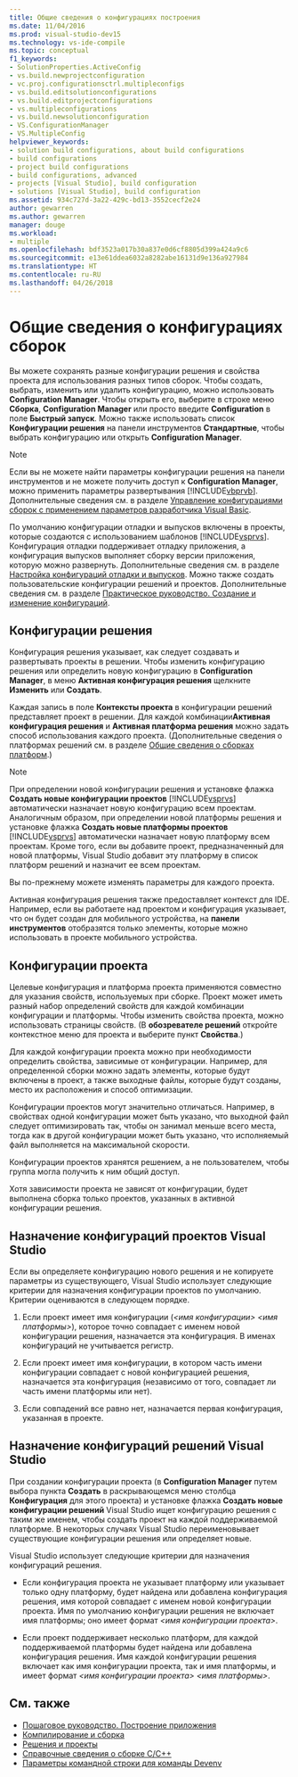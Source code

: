 ```yaml
---
title: Общие сведения о конфигурациях построения
ms.date: 11/04/2016
ms.prod: visual-studio-dev15
ms.technology: vs-ide-compile
ms.topic: conceptual
f1_keywords:
- SolutionProperties.ActiveConfig
- vs.build.newprojectconfiguration
- vc.proj.configurationsctrl.multipleconfigs
- vs.build.editsolutionconfigurations
- vs.build.editprojectconfigurations
- vs.multipleconfigurations
- vs.build.newsolutionconfiguration
- VS.ConfigurationManager
- VS.MultipleConfig
helpviewer_keywords:
- solution build configurations, about build configurations
- build configurations
- project build configurations
- build configurations, advanced
- projects [Visual Studio], build configuration
- solutions [Visual Studio], build configuration
ms.assetid: 934c727d-3a22-429c-bd13-3552cecf2e24
author: gewarren
ms.author: gewarren
manager: douge
ms.workload:
- multiple
ms.openlocfilehash: bdf3523a017b30a837e0d6cf8805d399a424a9c6
ms.sourcegitcommit: e13e61ddea6032a8282abe16131d9e136a927984
ms.translationtype: HT
ms.contentlocale: ru-RU
ms.lasthandoff: 04/26/2018
---
```

# <a name="understand-build-configurations"></a>Общие сведения о конфигурациях сборок

Вы можете сохранять разные конфигурации решения и свойства проекта для использования разных типов сборок. Чтобы создать, выбрать, изменить или удалить конфигурацию, можно использовать **Configuration Manager**. Чтобы открыть его, выберите в строке меню **Сборка**, **Configuration Manager** или просто введите **Configuration** в поле **Быстрый запуск**. Можно также использовать список **Конфигурации решения** на панели инструментов **Стандартные**, чтобы выбрать конфигурацию или открыть **Configuration Manager**.

> [!NOTE]
> Если вы не можете найти параметры конфигурации решения на панели инструментов и не можете получить доступ к **Configuration Manager**, можно применить параметры развертывания [!INCLUDE[vbprvb](../code-quality/includes/vbprvb_md.md)]. Дополнительные сведения см. в разделе [Управление конфигурациями сборок с применением параметров разработчика Visual Basic](../ide/how-to-manage-build-configurations-with-visual-basic-developer-settings-applied.md).

По умолчанию конфигурации отладки и выпусков включены в проекты, которые создаются с использованием шаблонов [!INCLUDE[vsprvs](../code-quality/includes/vsprvs_md.md)]. Конфигурация отладки поддерживает отладку приложения, а конфигурация выпусков выполняет сборку версии приложения, которую можно развернуть. Дополнительные сведения см. в разделе [Настройка конфигураций отладки и выпусков](../debugger/how-to-set-debug-and-release-configurations.md). Можно также создать пользовательские конфигурации решений и проектов. Дополнительные сведения см. в разделе [Практическое руководство. Создание и изменение конфигураций](../ide/how-to-create-and-edit-configurations.md).

## <a name="solution-configurations"></a>Конфигурации решения

Конфигурация решения указывает, как следует создавать и развертывать проекты в решении. Чтобы изменить конфигурацию решения или определить новую конфигурацию в **Configuration Manager**, в меню **Активная конфигурация решения** щелкните **Изменить** или **Создать**.

Каждая запись в поле **Контексты проекта** в конфигурации решений представляет проект в решении. Для каждой комбинации**Активная конфигурация решения** и **Активная платформа решения** можно задать способ использования каждого проекта. (Дополнительные сведения о платформах решений см. в разделе [Общие сведения о сборках платформ](../ide/understanding-build-platforms.md).)

> [!NOTE]
> При определении новой конфигурации решения и установке флажка **Создать новые конфигурации проектов** [!INCLUDE[vsprvs](../code-quality/includes/vsprvs_md.md)] автоматически назначает новую конфигурацию всем проектам. Аналогичным образом, при определении новой платформы решения и установке флажка **Создать новые платформы проектов** [!INCLUDE[vsprvs](../code-quality/includes/vsprvs_md.md)] автоматически назначает новую платформу всем проектам. Кроме того, если вы добавите проект, предназначенный для новой платформы, Visual Studio добавит эту платформу в список платформ решений и назначит ее всем проектам.
>
> Вы по-прежнему можете изменять параметры для каждого проекта.

Активная конфигурация решения также предоставляет контекст для IDE. Например, если вы работаете над проектом и конфигурация указывает, что он будет создан для мобильного устройства, на **панели инструментов** отобразятся только элементы, которые можно использовать в проекте мобильного устройства.

## <a name="project-configurations"></a>Конфигурации проекта
 Целевые конфигурация и платформа проекта применяются совместно для указания свойств, используемых при сборке. Проект может иметь разный набор определений свойств для каждой комбинации конфигурации и платформы. Чтобы изменить свойства проекта, можно использовать страницы свойств. (В **обозревателе решений** откройте контекстное меню для проекта и выберите пункт **Свойства**.)

 Для каждой конфигурации проекта можно при необходимости определить свойства, зависимые от конфигурации. Например, для определенной сборки можно задать элементы, которые будут включены в проект, а также выходные файлы, которые будут созданы, место их расположения и способ оптимизации.

 Конфигурации проектов могут значительно отличаться. Например, в свойствах одной конфигурации может быть указано, что выходной файл следует оптимизировать так, чтобы он занимал меньше всего места, тогда как в другой конфигурации может быть указано, что исполняемый файл выполняется на максимальной скорости.

 Конфигурации проектов хранятся решением, а не пользователем, чтобы группа могла получить к ним общий доступ.

 Хотя зависимости проекта не зависят от конфигурации, будет выполнена сборка только проектов, указанных в активной конфигурации решения.

## <a name="how-visual-studio-assigns-project-configurations"></a>Назначение конфигураций проектов Visual Studio
 Если вы определяете конфигурацию нового решения и не копируете параметры из существующего, Visual Studio использует следующие критерии для назначения конфигурации проектов по умолчанию. Критерии оцениваются в следующем порядке.

1.  Если проект имеет имя конфигурации (*\<имя конфигурации> \<имя платформы>*), которое точно совпадает с именем новой конфигурации решения, назначается эта конфигурация. В именах конфигураций не учитывается регистр.

2.  Если проект имеет имя конфигурации, в котором часть имени конфигурации совпадает с новой конфигурацией решения, назначается эта конфигурация (независимо от того, совпадает ли часть имени платформы или нет).

3.  Если совпадений все равно нет, назначается первая конфигурация, указанная в проекте.

## <a name="how-visual-studio-assigns-solution-configurations"></a>Назначение конфигураций решений Visual Studio
 При создании конфигурации проекта (в **Configuration Manager** путем выбора пункта **Создать** в раскрывающемся меню столбца **Конфигурация** для этого проекта) и установке флажка **Создать новые конфигурации решений** Visual Studio ищет конфигурацию решения с таким же именем, чтобы создать проект на каждой поддерживаемой платформе. В некоторых случаях Visual Studio переименовывает существующие конфигурации решения или определяет новые.

 Visual Studio использует следующие критерии для назначения конфигураций решения.

-   Если конфигурация проекта не указывает платформу или указывает только одну платформу, будет найдена или добавлена конфигурация решения, имя которой совпадает с именем новой конфигурации проекта. Имя по умолчанию конфигурации решения не включает имя платформы; оно имеет формат *\<имя конфигурации проекта>*.

-   Если проект поддерживает несколько платформ, для каждой поддерживаемой платформы будет найдена или добавлена конфигурация решения. Имя каждой конфигурации решения включает как имя конфигурации проекта, так и имя платформы, и имеет формат *\<имя конфигурации проекта> \<имя платформы>*.

## <a name="see-also"></a>См. также

- [Пошаговое руководство. Построение приложения](../ide/walkthrough-building-an-application.md)
- [Компилирование и сборка](../ide/compiling-and-building-in-visual-studio.md)
- [Решения и проекты](../ide/solutions-and-projects-in-visual-studio.md)
- [Справочные сведения о сборке C/C++](/cpp/build/reference/c-cpp-building-reference)
- [Параметры командной строки для команды Devenv](../ide/reference/devenv-command-line-switches.md)